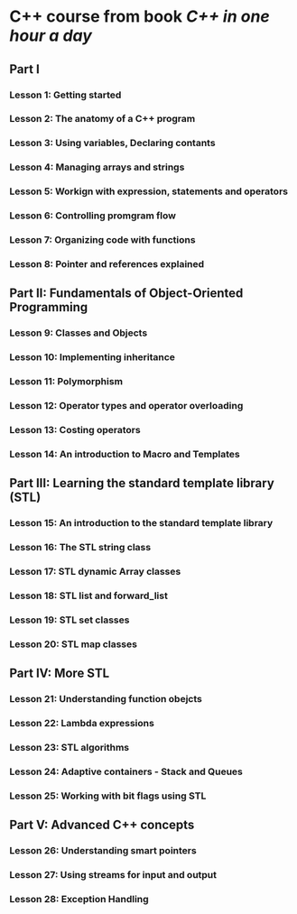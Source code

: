 # C++ course from book *C++ in one hour a day*

## Part I

### Lesson 1: Getting started

### Lesson 2: The anatomy of a C++ program

### Lesson 3: Using variables, Declaring contants

### Lesson 4: Managing arrays and strings

### Lesson 5: Workign with expression, statements and operators

### Lesson 6: Controlling promgram flow

### Lesson 7: Organizing code with functions

### Lesson 8: Pointer and references explained

## Part II: Fundamentals of Object-Oriented Programming

### Lesson 9: Classes and Objects

### Lesson 10: Implementing inheritance

### Lesson 11: Polymorphism

### Lesson 12: Operator types and operator overloading

### Lesson 13: Costing operators

### Lesson 14: An introduction to Macro and Templates

## Part III: Learning the standard template library (STL)

### Lesson 15: An introduction to the standard template library

### Lesson 16: The STL string class

### Lesson 17: STL dynamic Array classes

### Lesson 18: STL list and forward_list

### Lesson 19: STL set classes

### Lesson 20: STL map classes

## Part IV: More STL

### Lesson 21: Understanding function obejcts

### Lesson 22: Lambda expressions

### Lesson 23: STL algorithms

### Lesson 24: Adaptive containers - Stack and Queues

### Lesson 25: Working with bit flags using STL

## Part V: Advanced C++ concepts

### Lesson 26: Understanding smart pointers

### Lesson 27: Using streams for input and output

### Lesson 28: Exception Handling